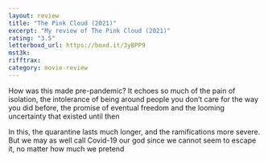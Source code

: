 ```yaml
---
layout: review
title: "The Pink Cloud (2021)"
excerpt: "My review of The Pink Cloud (2021)"
rating: "3.5"
letterboxd_url: https://boxd.it/3yBPP9
mst3k:
rifftrax:
category: movie-review
---
```


How was this made pre-pandemic? It echoes so much of the pain of isolation, the intolerance of being around people you don’t care for the way you did before, the promise of eventual freedom and the looming uncertainty that existed until then

In this, the quarantine lasts much longer, and the ramifications more severe. But we may as well call Covid-19 our god since we cannot seem to escape it, no matter how much we pretend
